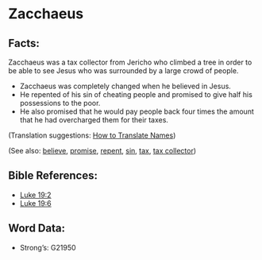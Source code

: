# Zacchaeus

## Facts:

Zacchaeus was a tax collector from Jericho who climbed a tree in order to be able to see Jesus who was surrounded by a large crowd of people.

* Zacchaeus was completely changed when he believed in Jesus.
* He repented of his sin of cheating people and promised to give half his possessions to the poor.
* He also promised that he would pay people back four times the amount that he had overcharged them for their taxes.

(Translation suggestions: [How to Translate Names](rc://en/ta/man/translate/translate-names))

(See also: [believe](../kt/believe.md), [promise](../kt/promise.md), [repent](../kt/repent.md), [sin](../kt/sin.md), [tax](../other/tax.md), [tax collector](../other/tax.md))

## Bible References:

* [Luke 19:2](rc://en/tn/help/luk/19/02)
* [Luke 19:6](rc://en/tn/help/luk/19/06)

## Word Data:

* Strong’s: G21950
